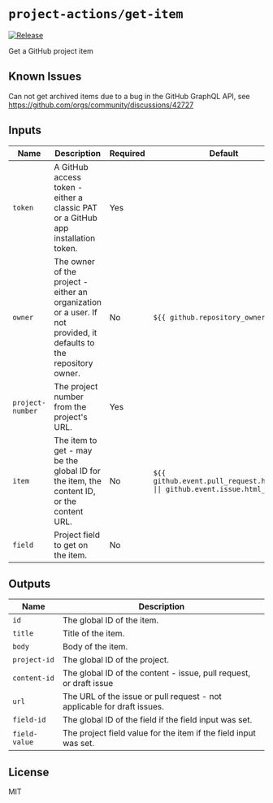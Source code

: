# `project-actions/get-item`

[![Release](https://img.shields.io/github/v/release/dsanders11/project-actions?color=blue)](https://github.com/dsanders11/project-actions/releases)

Get a GitHub project item

## Known Issues

Can not get archived items due to a bug in the GitHub GraphQL API, see <https://github.com/orgs/community/discussions/42727>

## Inputs

| Name          | Description                                        | Required | Default                                      |
|---------------|----------------------------------------------------|----------|----------------------------------------------|
| `token`       | A GitHub access token - either a classic PAT or a GitHub app installation token. | Yes      |                                              |
| `owner`       | The owner of the project - either an organization or a user. If not provided, it defaults to the repository owner. | No       | `${{ github.repository_owner }}`           |
| `project-number` | The project number from the project's URL.         | Yes      |                                              |
| `item`        | The item to get - may be the global ID for the item, the content ID, or the content URL. | No       | `${{ github.event.pull_request.html_url \|\| github.event.issue.html_url }}` |
| `field`       | Project field to get on the item.                  | No       |                                              |

## Outputs

| Name          | Description                                                              |
|---------------|--------------------------------------------------------------------------|
| `id`          | The global ID of the item.                                               |
| `title`       | Title of the item.                                                       |
| `body`        | Body of the item.                                                        |
| `project-id`  | The global ID of the project.                                            |
| `content-id`  | The global ID of the content - issue, pull request, or draft issue       |
| `url`         | The URL of the issue or pull request - not applicable for draft issues.  |
| `field-id`    | The global ID of the field if the field input was set.                   |
| `field-value` | The project field value for the item if the field input was set.         |

## License

MIT
